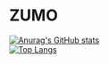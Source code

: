 # ZUMO

[![Anurag's GitHub stats](https://github-readme-stats.vercel.app/api?username=phornphatch&hide=contribs,prs&count_private=true&show_icons=true&theme=dracula)](https://github.com/anuraghazra/github-readme-stats)
<br>
[![Top Langs](https://github-readme-stats.vercel.app/api/top-langs/?username=phornphatch&layout=compact&bg_color=282a36&text_color=fff)](https://github.com/anuraghazra/github-readme-stats)

